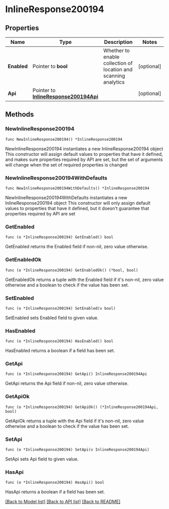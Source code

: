 # InlineResponse200194

## Properties

Name | Type | Description | Notes
------------ | ------------- | ------------- | -------------
**Enabled** | Pointer to **bool** | Whether to enable collection of location and scanning analytics | [optional] 
**Api** | Pointer to [**InlineResponse200194Api**](InlineResponse200194Api.md) |  | [optional] 

## Methods

### NewInlineResponse200194

`func NewInlineResponse200194() *InlineResponse200194`

NewInlineResponse200194 instantiates a new InlineResponse200194 object
This constructor will assign default values to properties that have it defined,
and makes sure properties required by API are set, but the set of arguments
will change when the set of required properties is changed

### NewInlineResponse200194WithDefaults

`func NewInlineResponse200194WithDefaults() *InlineResponse200194`

NewInlineResponse200194WithDefaults instantiates a new InlineResponse200194 object
This constructor will only assign default values to properties that have it defined,
but it doesn't guarantee that properties required by API are set

### GetEnabled

`func (o *InlineResponse200194) GetEnabled() bool`

GetEnabled returns the Enabled field if non-nil, zero value otherwise.

### GetEnabledOk

`func (o *InlineResponse200194) GetEnabledOk() (*bool, bool)`

GetEnabledOk returns a tuple with the Enabled field if it's non-nil, zero value otherwise
and a boolean to check if the value has been set.

### SetEnabled

`func (o *InlineResponse200194) SetEnabled(v bool)`

SetEnabled sets Enabled field to given value.

### HasEnabled

`func (o *InlineResponse200194) HasEnabled() bool`

HasEnabled returns a boolean if a field has been set.

### GetApi

`func (o *InlineResponse200194) GetApi() InlineResponse200194Api`

GetApi returns the Api field if non-nil, zero value otherwise.

### GetApiOk

`func (o *InlineResponse200194) GetApiOk() (*InlineResponse200194Api, bool)`

GetApiOk returns a tuple with the Api field if it's non-nil, zero value otherwise
and a boolean to check if the value has been set.

### SetApi

`func (o *InlineResponse200194) SetApi(v InlineResponse200194Api)`

SetApi sets Api field to given value.

### HasApi

`func (o *InlineResponse200194) HasApi() bool`

HasApi returns a boolean if a field has been set.


[[Back to Model list]](../README.md#documentation-for-models) [[Back to API list]](../README.md#documentation-for-api-endpoints) [[Back to README]](../README.md)


